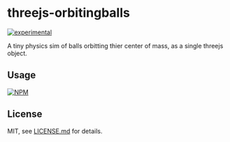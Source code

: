 # threejs-orbitingballs

[![experimental](http://badges.github.io/stability-badges/dist/experimental.svg)](http://github.com/badges/stability-badges)

A tiny physics sim of balls orbitting thier center of mass, as a single threejs object.

## Usage

[![NPM](https://nodei.co/npm/threejs-orbitingballs.png)](https://nodei.co/npm/threejs-orbitingballs/)

## License

MIT, see [LICENSE.md](http://github.com/bunnybones1/threejs-orbitingballs/blob/master/LICENSE.md) for details.
